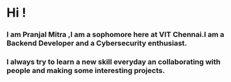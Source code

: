<h1>Hi !</h1>
<h3>I am Pranjal Mitra ,I am a sophomore here at VIT Chennai.I am a Backend Developer and a Cybersecurity enthusiast.</h3>
<h3>I always try to learn a new skill everyday an collaborating with people and making some interesting projects.</h3>

<!---
Pranjal1804/Pranjal1804 is a ✨ special ✨ repository because its `README.md` (this file) appears on your GitHub profile.
You can click the Preview link to take a look at your changes.
--->
